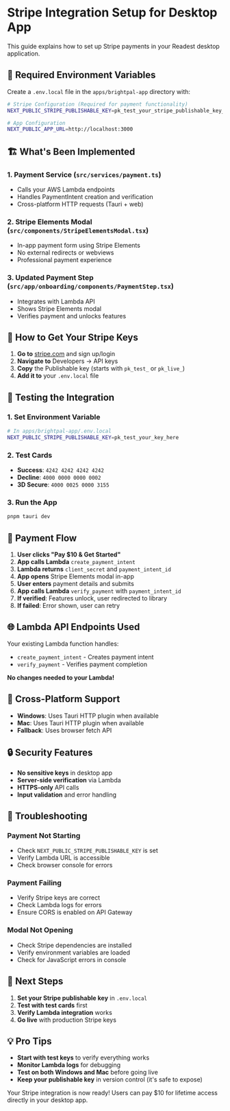 # Stripe Integration Setup for Desktop App

This guide explains how to set up Stripe payments in your Readest desktop application.

## 🔑 **Required Environment Variables**

Create a `.env.local` file in the `apps/brightpal-app` directory with:

```bash
# Stripe Configuration (Required for payment functionality)
NEXT_PUBLIC_STRIPE_PUBLISHABLE_KEY=pk_test_your_stripe_publishable_key_here

# App Configuration
NEXT_PUBLIC_APP_URL=http://localhost:3000
```

## 🏗️ **What's Been Implemented**

### 1. **Payment Service** (`src/services/payment.ts`)
- Calls your AWS Lambda endpoints
- Handles PaymentIntent creation and verification
- Cross-platform HTTP requests (Tauri + web)

### 2. **Stripe Elements Modal** (`src/components/StripeElementsModal.tsx`)
- In-app payment form using Stripe Elements
- No external redirects or webviews
- Professional payment experience

### 3. **Updated Payment Step** (`src/app/onboarding/components/PaymentStep.tsx`)
- Integrates with Lambda API
- Shows Stripe Elements modal
- Verifies payment and unlocks features

## 🚀 **How to Get Your Stripe Keys**

1. **Go to** [stripe.com](https://stripe.com) and sign up/login
2. **Navigate to** Developers → API keys
3. **Copy** the Publishable key (starts with `pk_test_` or `pk_live_`)
4. **Add it to** your `.env.local` file

## 🧪 **Testing the Integration**

### 1. **Set Environment Variable**
```bash
# In apps/brightpal-app/.env.local
NEXT_PUBLIC_STRIPE_PUBLISHABLE_KEY=pk_test_your_key_here
```

### 2. **Test Cards**
- **Success**: `4242 4242 4242 4242`
- **Decline**: `4000 0000 0000 0002`
- **3D Secure**: `4000 0025 0000 3155`

### 3. **Run the App**
```bash
pnpm tauri dev
```

## 🔄 **Payment Flow**

1. **User clicks "Pay $10 & Get Started"**
2. **App calls Lambda** `create_payment_intent`
3. **Lambda returns** `client_secret` and `payment_intent_id`
4. **App opens** Stripe Elements modal in-app
5. **User enters** payment details and submits
6. **App calls Lambda** `verify_payment` with `payment_intent_id`
7. **If verified**: Features unlock, user redirected to library
8. **If failed**: Error shown, user can retry

## 🌐 **Lambda API Endpoints Used**

Your existing Lambda function handles:
- `create_payment_intent` - Creates payment intent
- `verify_payment` - Verifies payment completion

**No changes needed to your Lambda!**

## 🎯 **Cross-Platform Support**

- **Windows**: Uses Tauri HTTP plugin when available
- **Mac**: Uses Tauri HTTP plugin when available
- **Fallback**: Uses browser fetch API

## 🔒 **Security Features**

- **No sensitive keys** in desktop app
- **Server-side verification** via Lambda
- **HTTPS-only** API calls
- **Input validation** and error handling

## 🚨 **Troubleshooting**

### **Payment Not Starting**
- Check `NEXT_PUBLIC_STRIPE_PUBLISHABLE_KEY` is set
- Verify Lambda URL is accessible
- Check browser console for errors

### **Payment Failing**
- Verify Stripe keys are correct
- Check Lambda logs for errors
- Ensure CORS is enabled on API Gateway

### **Modal Not Opening**
- Check Stripe dependencies are installed
- Verify environment variables are loaded
- Check for JavaScript errors in console

## 📱 **Next Steps**

1. **Set your Stripe publishable key** in `.env.local`
2. **Test with test cards** first
3. **Verify Lambda integration** works
4. **Go live** with production Stripe keys

## 💡 **Pro Tips**

- **Start with test keys** to verify everything works
- **Monitor Lambda logs** for debugging
- **Test on both Windows and Mac** before going live
- **Keep your publishable key** in version control (it's safe to expose)

Your Stripe integration is now ready! Users can pay $10 for lifetime access directly in your desktop app.
